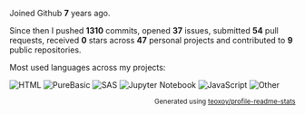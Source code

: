 Joined Github **7** years ago.

Since then I pushed **1310** commits, opened **37** issues, submitted **54** pull requests, received **0** stars across **47** personal projects and contributed to **9** public repositories.

Most used languages across my projects:

![HTML](https://img.shields.io/static/v1?style=flat-square&label=%E2%A0%80&color=555&labelColor=%23e34c26&message=HTML%EF%B8%B196.9%25)
![PureBasic](https://img.shields.io/static/v1?style=flat-square&label=%E2%A0%80&color=555&labelColor=%235a6986&message=PureBasic%EF%B8%B11.5%25)
![SAS](https://img.shields.io/static/v1?style=flat-square&label=%E2%A0%80&color=555&labelColor=%23B34936&message=SAS%EF%B8%B10.7%25)
![Jupyter Notebook](https://img.shields.io/static/v1?style=flat-square&label=%E2%A0%80&color=555&labelColor=%23DA5B0B&message=Jupyter%20Notebook%EF%B8%B10.4%25)
![JavaScript](https://img.shields.io/static/v1?style=flat-square&label=%E2%A0%80&color=555&labelColor=%23f1e05a&message=JavaScript%EF%B8%B10.1%25)
![Other](https://img.shields.io/static/v1?style=flat-square&label=%E2%A0%80&color=555&labelColor=%23ededed&message=Other%EF%B8%B10.1%25)

<p align="right"><sub>Generated using <a href="https://github.com/marketplace/actions/profile-readme-stats">teoxoy/profile-readme-stats</a></sub></p>
